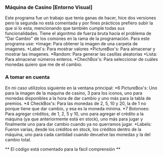### Máquina de Casino [Entorno Visual] ###

Este programa fue un trabajo que tenía ganas de hacer, hice dos versiones pero la segunda no está comentada y por fines prácticos prefiero subir la que si lo esta, mencionando que también cumple todas sus funcionalidades.
Tiene el algoritmo de fuerza bruta hacia el problema de "Dar Cambio" de los comúnes en la rama de la programación.
Para este programa use:
*Image: Para obtener la imagen de una carpeta de imagenes.
*Label´s: Para mostrar valores
*PictureBox's: Para almacenar y mostrar las imagenes.
*Random: Para generar las casillas aleatorias
*Lista: Para almacenar números enteros.
*ChechBox's: Para seleccionar de cuáles monedas quiero que me de el cambio.

### A tomar en cuenta ###

En mi caso utilizolos siguiente en la ventana principal:
*6 PictureBox's: Uno para la imagen de la maquina de casino, 3 para los iconos, uno para monedas disponibles a la hora de dar cambio y uno más para la tabla de premios.
*4 CheckBox's: Para las monedas de 2, 5, 10 y 20, la de 1 no porque tiene que dar cambio, y esa es la moneda mínima.
*7 Botonoes: Para agregar créditos, de 1, 2, 5 y 10, uno para agregar el crédito a la máquina (ya que anteriormente está en stock), uno más para jugar y finalmente uno para dar cambio cuando ya no querramos jugar.
*Labels: Fueron varias, desde los créditos en stock, los créditos dentro de la máquina, uno para cada cantidad cuando devuelve las monedas y la del cambio total.

** El código está comentado para la fácil comprensión **